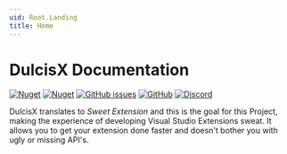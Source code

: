 ```yaml
---
uid: Root.Landing
title: Home
---
```


# DulcisX Documentation

<a href="https://www.nuget.org/packages/DulcisX"><img alt="Nuget" src="https://img.shields.io/nuget/v/DulcisX"></a> <a href="https://www.nuget.org/packages/DulcisX"><img alt="Nuget" src="https://img.shields.io/nuget/dt/DulcisX"></a> <a href="https://github.com/TwentyFourMinutes/DulcisX/issues"><img alt="GitHub issues" src="https://img.shields.io/github/issues-raw/TwentyFourMinutes/DulcisX"></a> <a href="https://github.com/TwentyFourMinutes/DulcisX/blob/master/LICENSE"><img alt="GitHub" src="https://img.shields.io/github/license/TwentyFourMinutes/DulcisX"></a> <a href="https://discordapp.com/invite/EYKxkce"><img alt="Discord" src="https://discordapp.com/api/guilds/275377268728135680/widget.png"></a>

DulcisX translates to _Sweet Extension_ and this is the goal for this Project, making the experience of developing Visual Studio Extensions sweat. It allows you to get your extension done faster and doesn't bother you with ugly or missing API's.